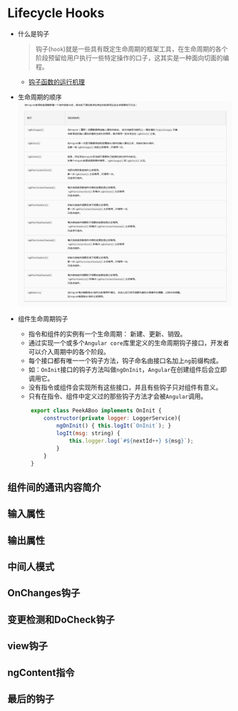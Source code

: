 # Lifecycle Hooks

- 什么是钩子
	> 钩子(`hook`)就是一些具有既定生命周期的框架工具，在生命周期的各个阶段预留给用户执行一些特定操作的口子，这其实是一种面向切面的编程。

	+ [钩子函数的运行机理](https://juejin.im/post/5a1b5324f265da43305e2dfa)

- 生命周期的顺序
	![生命周期的顺序](../images/生命周期的顺序.png)

- 组件生命周期钩子
	+ 指令和组件的实例有一个生命周期： 新建、更新、销毁。
	+ 通过实现一个或多个`Angular core`库里定义的生命周期钩子接口，开发者可以介入周期中的各个阶段。
	+ 每个接口都有唯一一个钩子方法，钩子命名由接口名加上`ng`前缀构成。
	+ 如：`OnInit`接口的钩子方法叫做`ngOnInit`，`Angular`在创建组件后会立即调用它。
	+ 没有指令或组件会实现所有这些接口，并且有些钩子只对组件有意义。
	+ 只有在指令、组件中定义过的那些钩子方法才会被`Angular`调用。
	
	```js
		export class PeekABoo implements OnInit {
			constructor(private logger: LoggerService){
				ngOnInit() { this.logIt(`OnInit`); }
				logIt(msg: string) {
					this.logger.log(`#${nextId++} ${msg}`);
				}
			}
		}
	```

## 组件间的通讯内容简介

## 输入属性

## 输出属性

## 中间人模式

## OnChanges钩子

## 变更检测和DoCheck钩子

## view钩子

## ngContent指令

## 最后的钩子